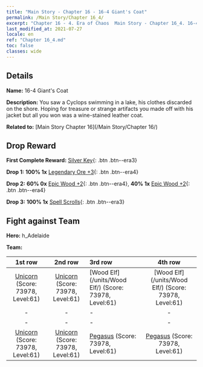 ```yaml
---
title: "Main Story - Chapter 16 - 16-4 Giant's Coat"
permalink: /Main Story/Chapter 16_4/
excerpt: "Chapter 16 - 4. Era of Chaos  Main Story - Chapter 16_4. 16-4 Giant's Coat"
last_modified_at: 2021-07-27
locale: en
ref: "Chapter 16_4.md"
toc: false
classes: wide
---
```


## Details

 **Name:** 16-4 Giant's Coat

 **Description:** You saw a Cyclops swimming in a lake, his clothes discarded on the shore. Hoping for treasure or strange artifacts you made off with his jacket but all you won was a wine-stained leather coat.

 **Related to:** [Main Story Chapter 16](/Main Story/Chapter 16/)

## Drop Reward

 **First Complete Reward:** [Silver Key](/Items/con_693/){: .btn .btn--era3}

 **Drop 1:** **100% 1x** [Legendary Ore +3](/Items/mat_54/){: .btn .btn--era4}

 **Drop 2:** **60% 0x** [Epic Wood +2](/Items/mat_48/){: .btn .btn--era4}, **40% 1x** [Epic Wood +2](/Items/mat_48/){: .btn .btn--era4}

 **Drop 3:** **100% 1x** [Spell Scrolls](/Items/con_694/){: .btn .btn--era3}


## Fight against Team
 **Hero:** h_Adelaide

 **Team:**


  | 1st row | 2nd row | 3rd row | 4th row |
  |:----:|:----:|:----|:----:|
  | [Unicorn](/units/Unicorn/) (Score: 73978, Level:61)  | [Unicorn](/units/Unicorn/) (Score: 73978, Level:61)  | [Wood Elf](/units/Wood Elf/) (Score: 73978, Level:61)  | [Wood Elf](/units/Wood Elf/) (Score: 73978, Level:61)  |
  | - | - | - | - |
  | - | - | - | - |
  | [Unicorn](/units/Unicorn/) (Score: 73978, Level:61)  | [Unicorn](/units/Unicorn/) (Score: 73978, Level:61)  | [Pegasus](/units/Pegasus/) (Score: 73978, Level:61)  | [Pegasus](/units/Pegasus/) (Score: 73978, Level:61)  |


